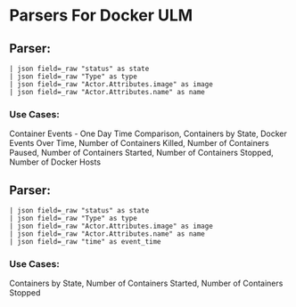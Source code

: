 # Parsers For Docker ULM

## Parser:
```
| json field=_raw "status" as state
| json field=_raw "Type" as type
| json field=_raw "Actor.Attributes.image" as image
| json field=_raw "Actor.Attributes.name" as name
```
### Use Cases:
Container Events - One Day Time Comparison, Containers by State, Docker Events Over Time, Number of Containers Killed, Number of Containers Paused, Number of Containers Started, Number of Containers Stopped, Number of Docker Hosts



## Parser:
```
| json field=_raw "status" as state
| json field=_raw "Type" as type
| json field=_raw "Actor.Attributes.image" as image
| json field=_raw "Actor.Attributes.name" as name
| json field=_raw "time" as event_time
```
### Use Cases:
Containers by State, Number of Containers Started, Number of Containers Stopped


